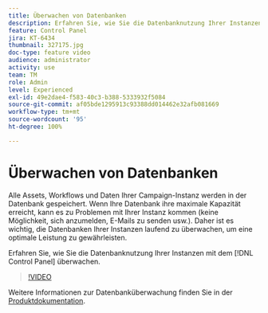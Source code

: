 ```yaml
---
title: Überwachen von Datenbanken
description: Erfahren Sie, wie Sie die Datenbanknutzung Ihrer Instanzen überwachen.
feature: Control Panel
jira: KT-6434
thumbnail: 327175.jpg
doc-type: feature video
audience: administrator
activity: use
team: TM
role: Admin
level: Experienced
exl-id: 49e2dae4-f583-40c3-b388-5333932f5084
source-git-commit: af05bde1295913c93388dd014462e32afb081669
workflow-type: tm+mt
source-wordcount: '95'
ht-degree: 100%

---
```


# Überwachen von Datenbanken

Alle Assets, Workflows und Daten Ihrer Campaign-Instanz werden in der Datenbank gespeichert. Wenn Ihre Datenbank ihre maximale Kapazität erreicht, kann es zu Problemen mit Ihrer Instanz kommen (keine Möglichkeit, sich anzumelden, E-Mails zu senden usw.). Daher ist es wichtig, die Datenbanken Ihrer Instanzen laufend zu überwachen, um eine optimale Leistung zu gewährleisten.

Erfahren Sie, wie Sie die Datenbanknutzung Ihrer Instanzen mit dem [!DNL Control Panel] überwachen.

>[!VIDEO](https://video.tv.adobe.com/v/327175?quality=12&learn=0n)

Weitere Informationen zur Datenbanküberwachung finden Sie in der [Produktdokumentation](https://experienceleague.adobe.com/docs/control-panel/using/performance-monitoring/database-monitoring/database-monitoring.html?lang=de).
